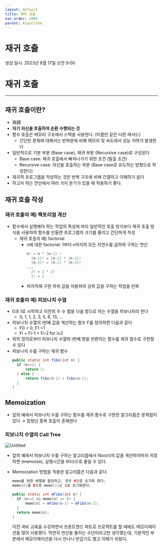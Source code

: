 ```yaml
---
layout: default
title: 재귀 호출
nav_order: 2004
parent: Algorithm
---
```


# 재귀 호출

생성 일시: 2023년 8월 17일 오전 9:00

# 재귀 호출

---

## 재귀 호출이란?

- 再歸
- **자기 자신을 호출하여 순환 수행되는 것**
- 함수 호출은 메모리 구조에서 스택을 사용한다. (이름만 같은 다른 메서드)
  - 간단한 문제에 대해서는 반복문에 비해 메모리 및 속도에서 성능 저하가 발생한다
- 일반적으로 기본 부분 (Base case), 재귀 부분 (Recursive case)로 구성된다
  - Base case: 재귀 호출에서 빠져나가기 위한 조건 (탈출 조건)
  - Recursive case: 자신을 호출하는 부분 (Base case로 유도하는 방향으로 작성한다)
- 재귀적 프로그램을 작성하는 것은 반복 구조에 비해 간결하고 이해하기 쉽다
- 하고자 하는 연산에서 여러 가지 분기가 있을 때 적용하기 좋다.

## 재귀 호출 작성

### 재귀 호출의 예) 팩토리얼 계산

- 함수에서 실행해야 하는 작업의 특성에 따라 일반적인 호출 방식보다 재귀 호출 방식을 사용하여 함수를 만들면 프로그램의 크기를 줄이고 간단하게 작성
  - 재귀 호출의 예) factorial
    - n에 대한 factorial: 1부터 n까지의 모든 자연수를 곱하여 구하는 연산
      ```java
      n! = n * (n-1) !
      	(n-1)! = (n-1) * (n-2)!
      	(n-2)! = (n-2) * (n-3)!
      ...
      	2! = 2 * 1!
      	1! = 1
      ```
    - 마지막에 구한 하위 값을 이용하여 상위 값을 구하는 작업을 반복

### 재귀 호출의 예) 피보나치 수열

- 0과 1로 시작하고 이전의 두 수 합을 다음 항으로 하는 수열을 피보나치라 한다
  - 0, 1, 1, 2, 3, 5, 8, 13, …
- 피보나치 수열의 i번째 값을 계산하는 함수 F를 정의하면 다음과 같다
  - F0 = 0, F1 =1
  - Fi = Fi-1 + Fi-2 for i≥2
- 위의 정의로부터 피보나치 수열의 i번째 항을 반환하는 함수를 재귀 함수로 구현할 수 있다
- 피보나치 수를 구하는 재귀 함수
  ```java
  public static int fibo(int n) {
  	if (n<=1) {
  		return 1;
  	} else {
  		return fibo(n-1) + fibo(n-1);
  	}
  }
  ```

## Memoization

- 앞의 예에서 피보나치 수를 구하는 함수를 재귀 함수로 구현한 알고리즘은 문제점이 있다
  → 엄청난 중복 호출이 존재한다

### 피보나치 수열의 Call Tree

![Untitled](https://img1.daumcdn.net/thumb/R1280x0/?scode=mtistory2&fname=https%3A%2F%2Fblog.kakaocdn.net%2Fdn%2FXxC9k%2Fbtstk5yfbWE%2FU2iyJHep9YkXk25VsQzY51%2Fimg.png)

- 앞의 예에서 피보나치 수를 구하는 알고리즘에서 fibo(n)의 값을 계산하자마자 저장하면 (memoize), 실행시간을 Θ(n)으로 줄일 수 있다.
- Memoization 방법을 적용한 알고리즘은 다음과 같다.

  ```java
  memo를 위한 배열을 할당하고, 모두 0으로 초기화 한다;
  memo[0]을 0으로 memo[1]는 1로 초기화한다;

  public static int mFibo(int n) {
  	if (n>=2 && memo[n] == 0) {
  		memo[n] = mFibo(n-1) + mFibo(n-2);
  	}
  	return memo[n];
  }
  ```

  이전 국비 교육을 수강하면서 프론트엔드 파트로 프로젝트를 할 때에도 메모이제이션을 많이 사용했다. 막연히 연산을 줄이는 수단이라고만 생각했는데, 기본적인 부분에서 메모이제이션을 다시 만나니 반갑기도 했고 이해가 쉬웠다.

